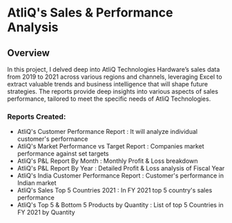# AtliQ's Sales & Performance Analysis
## Overview
In this project, I delved deep into AtliQ Technologies Hardware’s sales data from 2019 to 2021 across various regions and channels, leveraging Excel to extract valuable trends and business intelligence that will shape future strategies. The reports provide deep insights into various aspects of sales performance, tailored to meet the specific needs of AtliQ Technologies.

### Reports Created: 
* AtliQ's Customer Performance Report : It will analyze individual customer's performance
* AtliQ's Market Performance vs Target Report : Companies market performance against set targets
* AtliQ's P&L Report By Month : Monthly Profit & Loss breakdown 
* AtliQ's P&L Report By Year : Detailed Profit & Loss analysis of Fiscal Year
* AtliQ's India Customer Performance Report : Customer's performance in Indian market
* AtliQ's Sales Top 5 Countries 2021 : In FY 2021 top 5 country's sales performance
* AtliQ's Top 5 & Bottom 5 Products by Quantity : List of top 5 Countries in FY 2021 by Quantity
